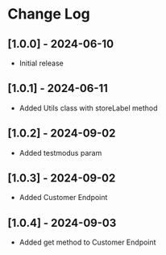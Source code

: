 # Change Log

## [1.0.0] - 2024-06-10

 - Initial release

## [1.0.1] - 2024-06-11

 - Added Utils class with storeLabel method

## [1.0.2] - 2024-09-02

 - Added testmodus param

## [1.0.3] - 2024-09-02

 - Added Customer Endpoint

## [1.0.4] - 2024-09-03

 - Added get method to Customer Endpoint
